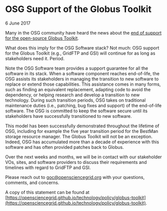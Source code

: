 
OSG Support of the Globus Toolkit
=================================
6 June 2017

Many in the OSG community have heard the news about the [end of support for the open-source Globus Toolkit](https://github.com/globus/globus-toolkit/blob/globus_6_branch/support-changes.md).

What does this imply for the OSG Software stack?  Not much: OSG support for the Globus Toolkit (e.g., GridFTP and GSI) will continue for as long as stakeholders need it. Period.

Note the OSG Software team provides a support guarantee for all the software in its stack. When a software component reaches end-of-life, the OSG assists its stakeholders in managing the transition to new software to replace or extend those capabilities. This assistance comes in many forms, such as finding an equivalent replacement, adapting code to avoid the dependency, or helping research and develop a transition to new technology.  During such transition periods, OSG takes on traditional maintenance duties (i.e., patching, bug fixes and support) of the end-of-life software.  The OSG is committed to keep the software secure until its stakeholders have successfully transitioned to new software. 

This model has been successfully demonstrated throughout the lifetime of OSG, including for example the five year transition period for the BestMan storage resource manager. The Globus Toolkit will not be an exception.  Indeed, OSG has accumulated more than a decade of experience with this software and has often provided patches back to Globus. 

Over the next weeks and months, we will be in contact with our stakeholder VOs, sites, and software providers to discuss their requirements and timelines with regard to GridFTP and GSI.  

Please reach out to [goc@opensciencegrid.org](mailto:goc@opensciencegrid.org) with your questions, comments, and concerns.

A copy of this statement can be found at [https://opensciencegrid.github.io/technology/policy/globus-toolkit](https://opensciencegrid.github.io/technology/policy/globus-toolkit).

